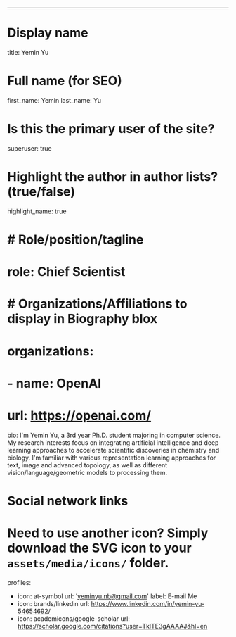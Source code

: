 ---
# Display name
title: Yemin Yu

# Full name (for SEO)
first_name: Yemin 
last_name: Yu

# Is this the primary user of the site?
superuser: true

# Highlight the author in author lists? (true/false)
highlight_name: true

# # Role/position/tagline
# role: Chief Scientist

# # Organizations/Affiliations to display in Biography blox
# organizations:
#   - name: OpenAI
#     url: https://openai.com/

bio: I'm Yemin Yu, a 3rd year Ph.D. student majoring in computer science. My research interests focus on integrating artificial intelligence and deep learning approaches to accelerate scientific discoveries in chemistry and biology. I'm familiar with various representation learning approaches for text, image and advanced topology, as well as different vision/language/geometric models to processing them. 


# Social network links
# Need to use another icon? Simply download the SVG icon to your `assets/media/icons/` folder.
profiles:
  - icon: at-symbol
    url: 'yeminyu.nb@gmail.com'
    label: E-mail Me
  - icon: brands/linkedin
    url: https://www.linkedin.com/in/yemin-yu-54654692/
  - icon: academicons/google-scholar
    url: https://scholar.google.com/citations?user=TklTE3gAAAAJ&hl=en

